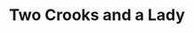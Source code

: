 ---
title: Two Crooks and a Lady
year: 1923
opening_date: 1923-01-30
closing_date: 
layout: productions
featured_image: 
image_caption:
image_credit:
playbill:
category:
Theatre: Theatre Jacksonville
cast:
  Inspector: A. L. Dawson
  Lucile:
    - Birsa Shepard
  Policeman: Foster B. Vary, Jr.
  Miss Jones: Miss Lohr
  Mrs. Sims-Vane: Mrs. Milton E. Bacon
  Miller: William T. Cowles, Jr.
crew:
  Stage Decoration/Props:
    - Mrs. Lee Guest
    - Mrs. Louis Rivas
external_links:
---